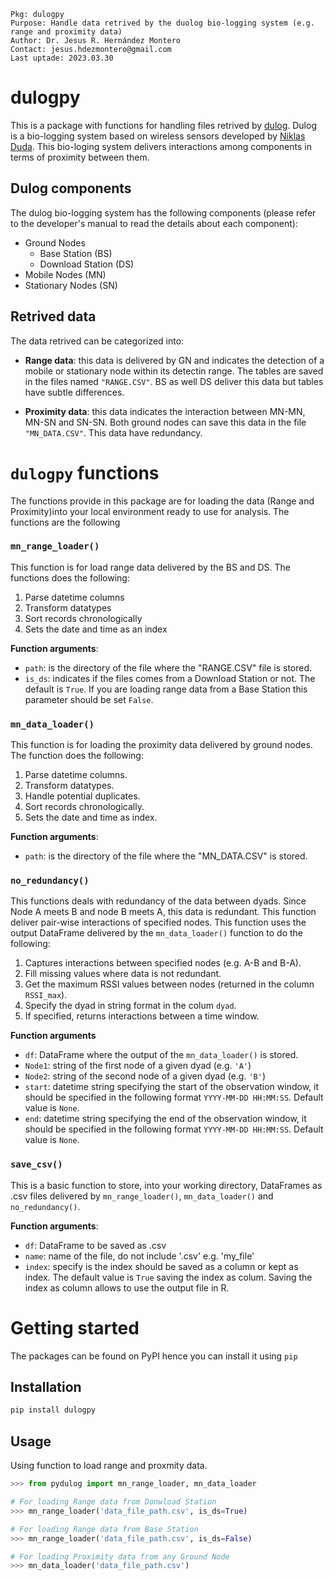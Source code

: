 ```
Pkg: dulogpy
Purpose: Handle data retrived by the duolog bio-logging system (e.g. range and proximity data)
Author: Dr. Jesus R. Hernández Montero
Contact: jesus.hdezmontero@gmail.com
Last uptade: 2023.03.30
```

# dulogpy

This is a package with functions for handling files retrived by [dulog](https://dulog.net/). Dulog is a bio-logging system based on wireless sensors developed by [Niklas Duda](https://orcid.org/0000-0001-7846-353X). This bio-loging system delivers interactions among components in terms of proximity between them.

## Dulog components
The dulog bio-logging system has the following components (please refer to the developer's manual to read the details about each component):
* Ground Nodes
    * Base Station (BS)
    * Download Station (DS)
* Mobile Nodes (MN)
* Stationary Nodes (SN)

## Retrived data
The data retrived can be categorized into:

* **Range data**: this data is delivered by GN and indicates the detection of a mobile or stationary node within its detectin range. The tables are saved in the files named `"RANGE.CSV"`. BS as well DS deliver this data but tables have subtle differences.

* **Proximity data**: this data indicates the interaction between MN-MN, MN-SN and SN-SN. Both ground nodes can save this data in the file `"MN_DATA.CSV"`. This data have redundancy.

# `dulogpy` functions
The functions provide in this package are for loading the data (Range and Proximity)into your local environment ready to use for analysis. The functions are the following

### **`mn_range_loader()`**
This function is for load range data delivered by the BS and DS. The functions does the following:

1. Parse datetime columns
2. Transform datatypes
3. Sort records chronologically
4. Sets the date and time as an index

**Function arguments**:
* `path`: is the directory of the file where the "RANGE.CSV" file is stored.
* `is_ds`: indicates if the files comes from a Download Station or not. The default is `True`. If you are loading range data from a Base Station this parameter should be set `False`.

### **`mn_data_loader()`**
This function is for loading the proximity data delivered by ground nodes. The function does the following:

1. Parse datetime columns.
2. Transform datatypes.
3. Handle potential duplicates.
4. Sort records chronologically.
5. Sets the date and time as index.

**Function arguments**:
* `path`: is the directory of the file where the "MN_DATA.CSV" is stored.

### **`no_redundancy()`**
This functions deals with redundancy of the data between dyads. Since Node A meets B and node B meets A, this data is redundant. This function deliver pair-wise interactions of specified nodes. This function uses the output DataFrame delivered by the `mn_data_loader()` function to do the following:

1. Captures interactions between specified nodes (e.g. A-B and B-A).
2. Fill missing values where data is not redundant.
3. Get the maximum RSSI values between nodes (returned in the column `RSSI_max`).
4. Specify the dyad in string format in the colum `dyad`.
5. If specified, returns interactions between a time window.

**Function arguments**
* `df`: DataFrame where the output of the `mn_data_loader()` is stored.
* `Node1`: string of the first node of a given dyad (e.g. `'A'`)
* `Node2`: string of the second node of a given dyad (e.g. `'B'`)
* `start`: datetime string specifying the start of the observation window, it should be specified in the following format `YYYY-MM-DD HH:MM:SS`. Default value is `None`.
* `end`: datetime string specifying the end of the observation window, it should be specified in the following format `YYYY-MM-DD HH:MM:SS`. Default value is `None`.

### **`save_csv()`**
This is a basic function to store, into your working directory, DataFrames as .csv files delivered by `mn_range_loader()`, `mn_data_loader()` and `no_redundancy()`. 

**Function arguments**:
* `df`: DataFrame to be saved as .csv
* `name`: name of the file, do not include '.csv' e.g. 'my_file'
* `index`: specify is the index should be saved as a column or kept as index. The default value is `True` saving the index as colum. Saving the index as column allows to use the output file in R.

# Getting started
The packages can be found on PyPI hence you can install it using `pip`

## Installation
```bash
pip install dulogpy
```

## Usage
Using function to load range and proxmity data.

```python
>>> from pydulog import mn_range_loader, mn_data_loader

# For loading Range data from Donwload Station
>>> mn_range_loader('data_file_path.csv', is_ds=True)

# For loading Range data from Base Station
>>> mn_range_loader('data_file_path.csv', is_ds=False)

# For loading Proximity data from any Ground Node
>>> mn_data_loader('data_file_path.csv')

```